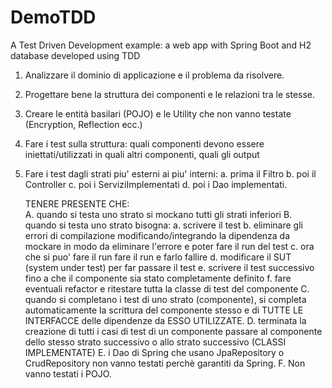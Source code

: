 # DemoTDD
A Test Driven Development example: a web app with Spring Boot and H2 database developed using TDD

1. Analizzare il dominio di applicazione e il problema da risolvere.
2. Progettare bene la struttura dei componenti e le relazioni tra le stesse.
3. Creare le entità basilari (POJO) e le Utility che non vanno testate (Encryption, Reflection ecc.)
4. Fare i test sulla struttura: quali componenti devono essere iniettati/utilizzati in quali altri componenti, quali gli output
5. Fare i test dagli strati piu' esterni ai piu' interni:
    a. prima il Filtro
    b. poi il Controller
    c. poi i ServiziImplementati
    d. poi i Dao implementati.
    
    TENERE PRESENTE CHE:  
      A. quando si testa uno strato si mockano tutti gli strati inferiori
      B. quando si testa uno strato bisogna:
            a. scrivere il test
            b. eliminare gli errori di compilazione modificando/integrando la dipendenza da mockare in modo da eliminare l'errore e poter fare il run del test
            c. ora che si puo' fare il run fare il run e farlo fallire
            d. modificare il SUT (system under test) per far passare il test
            e. scrivere il test successivo fino a che il componente sia stato completamente definito
            f. fare eventuali refactor e ritestare tutta la classe di test del componente
      C. quando si completano i test di uno strato (componente), si completa automaticamente la scrittura del componente stesso e di TUTTE LE INTERFACCE delle dipendenze da ESSO UTILIZZATE.
      D. terminata la creazione di tutti i casi di test di un componente passare al componente dello stesso strato successivo o allo strato successivo (CLASSI IMPLEMENTATE)
      E. i Dao di Spring che usano JpaRepository o CrudRepository non vanno testati perchè garantiti da Spring.
      F. Non vanno testati i POJO.
